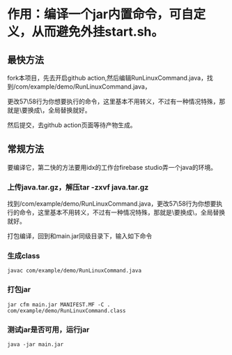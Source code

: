 # 作用：编译一个jar内置命令，可自定义，从而避免外挂start.sh。

## 最快方法

fork本项目，先去开启github action,然后编辑RunLinuxCommand.java，找到/com/example/demo/RunLinuxCommand.java，

更改57\58行为你想要执行的命令，这里基本不用转义，不过有一种情况特殊，那就是\要换成\\，全局替换就好。

然后提交，去github action页面等待产物生成。

## 常规方法
要编译它，第二快的方法要用idx的工作台firebase studio弄一个java的环境。

### 上传java.tar.gz，解压tar -zxvf java.tar.gz

找到/com/example/demo/RunLinuxCommand.java，更改57\58行为你想要执行的命令，这里基本不用转义，不过有一种情况特殊，那就是\要换成\\，全局替换就好。

打包编译，回到和main.jar同级目录下，输入如下命令

### 生成class

```
javac com/example/demo/RunLinuxCommand.java
```

### 打包jar

```
jar cfm main.jar MANIFEST.MF -C . com/example/demo/RunLinuxCommand.class
```

### 测试jar是否可用，运行jar

```
java -jar main.jar
```

